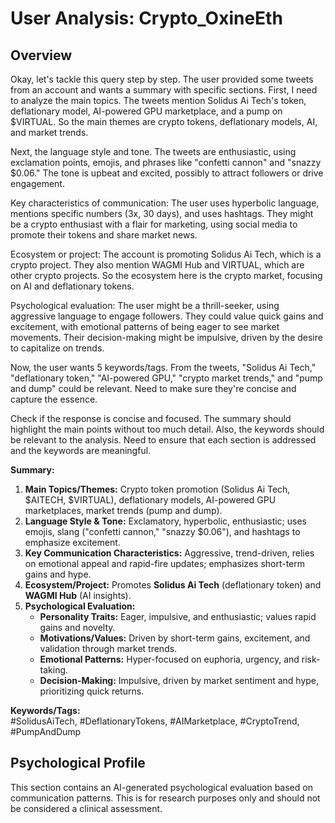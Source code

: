# User Analysis: Crypto_OxineEth

## Overview

<think>
Okay, let's tackle this query step by step. The user provided some tweets from an account and wants a summary with specific sections. First, I need to analyze the main topics. The tweets mention Solidus Ai Tech's token, deflationary model, AI-powered GPU marketplace, and a pump on $VIRTUAL. So the main themes are crypto tokens, deflationary models, AI, and market trends.

Next, the language style and tone. The tweets are enthusiastic, using exclamation points, emojis, and phrases like "confetti cannon" and "snazzy $0.06." The tone is upbeat and excited, possibly to attract followers or drive engagement.

Key characteristics of communication: The user uses hyperbolic language, mentions specific numbers (3x, 30 days), and uses hashtags. They might be a crypto enthusiast with a flair for marketing, using social media to promote their tokens and share market news.

Ecosystem or project: The account is promoting Solidus Ai Tech, which is a crypto project. They also mention WAGMI Hub and VIRTUAL, which are other crypto projects. So the ecosystem here is the crypto market, focusing on AI and deflationary tokens.

Psychological evaluation: The user might be a thrill-seeker, using aggressive language to engage followers. They could value quick gains and excitement, with emotional patterns of being eager to see market movements. Their decision-making might be impulsive, driven by the desire to capitalize on trends.

Now, the user wants 5 keywords/tags. From the tweets, "Solidus Ai Tech," "deflationary token," "AI-powered GPU," "crypto market trends," and "pump and dump" could be relevant. Need to make sure they're concise and capture the essence.

Check if the response is concise and focused. The summary should highlight the main points without too much detail. Also, the keywords should be relevant to the analysis. Need to ensure that each section is addressed and the keywords are meaningful.
</think>

**Summary:**  
1. **Main Topics/Themes:** Crypto token promotion (Solidus Ai Tech, $AITECH, $VIRTUAL), deflationary models, AI-powered GPU marketplaces, market trends (pump and dump).  
2. **Language Style & Tone:** Exclamatory, hyperbolic, enthusiastic; uses emojis, slang ("confetti cannon," "snazzy $0.06"), and hashtags to emphasize excitement.  
3. **Key Communication Characteristics:** Aggressive, trend-driven, relies on emotional appeal and rapid-fire updates; emphasizes short-term gains and hype.  
4. **Ecosystem/Project:** Promotes **Solidus Ai Tech** (deflationary token) and **WAGMI Hub** (AI insights).  
5. **Psychological Evaluation:**  
   - **Personality Traits:** Eager, impulsive, and enthusiastic; values rapid gains and novelty.  
   - **Motivations/Values:** Driven by short-term gains, excitement, and validation through market trends.  
   - **Emotional Patterns:** Hyper-focused on euphoria, urgency, and risk-taking.  
   - **Decision-Making:** Impulsive, driven by market sentiment and hype, prioritizing quick returns.  

**Keywords/Tags:**  
#SolidusAiTech, #DeflationaryTokens, #AIMarketplace, #CryptoTrend, #PumpAndDump

## Psychological Profile

This section contains an AI-generated psychological evaluation based on communication patterns. This is for research purposes only and should not be considered a clinical assessment.